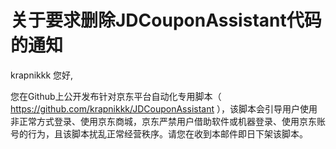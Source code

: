 # 关于要求删除JDCouponAssistant代码的通知

krapnikkk 您好,

您在Github上公开发布针对京东平台自动化专用脚本（ https://github.com/krapnikkk/JDCouponAssistant ），该脚本会引导用户使用非正常方式登录、使用京东商城，京东严禁用户借助软件或机器登录、使用京东账号的行为，且该脚本扰乱正常经营秩序。请您在收到本邮件即日下架该脚本。
  

